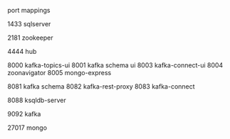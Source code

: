 port mappings

1433 sqlserver

2181 zookeeper

4444 hub

8000 kafka-topics-ui
8001 kafka schema ui
8003 kafka-connect-ui
8004 zoonavigator 
8005 mongo-express 

8081 kafka schema
8082 kafka-rest-proxy
8083 kafka-connect

8088 ksqldb-server

9092 kafka

27017 mongo 